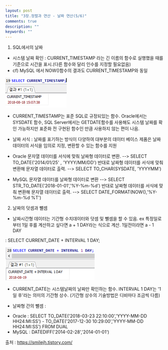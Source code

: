 ```yaml
---
layout: post
title: "3장.정렬과 연산 - 날짜 연산(5/6)" 
comments: true
description: ""
keywords: ""
---
```


1. SQL에서의 날짜 
- 시스템 날짜 확인 : CURRENT_TIMESTAMP 라는 긴 이름의 함수로 실행했을 때를 기준으로 시간을 표시.(다른 함수와 달리 인수를 지정할 필요없음) 
- cf) MySQL 에서 NOW()함수의 결과도 CURRENT_TIMESTAMP와 동일 

![99D2E8355B87305513](/images/sql_first_step/99D2E8355B87305513.png)

- CURRENT_TIMESTAMP는 표준 SQL로 규정되있는 함수. Oracle에서는 SYSDATE 함수, SQL Server에서는 GETDATE함수를 사용해도 시스템 날짜를 확인 가능하지만 표준화 전 구현된 함수인 만큼 사용하지 않는 편이 나음. 

- 날짜 서식 : 날짜를 표기하는 방식이 다양하여 대부분의 데이터 베이스 제품은 날짜 데이터의 서식을 임의로 지정, 변환할 수 있는 함수를 지원 


* Oracle
문자열 데이터를 서식에 맞춰 날짜형 데이터로 변환.
--> SELECT  TO_DATE('2014/01/25' , 'YYYY/MM/DD')
반대로 날짜형 데이터를 서식에 맞춰 변환해 문자열 데이터로 출력.
--> SELECT TO_CHAR(SYSDATE, 'YYYYMM')


* MySQL 
문자열 데이터를 날짜형 데이터로 변환
--> SELECT STR_TO_DATE('2018-01-01','%Y-%m-%d')
반대로 날짜형 데이터를 서식에 맞춰 변환해 문자열 데이터로 출력.
--> SELECT DATE_FORMAT(NOW(),'%Y-%m-%d %T')


2. 날짜의 덧셈과 뺄셈 
- 날짜시간형 데이터는 기간형 수치데이터와 덧셈 및 뺄셈을 할 수 있음. 
ex 특정일로부터 1일 후를 계산하고 싶다면 a + 1 DAY라는 식으로 계산. 1일전이라면 a - 1 DAY 

: SELECT CURRENT_DATE + INTERVAL 1 DAY;  

![99BF723A5B87308210](/images/sql_first_step/99BF723A5B87308210.png)

- CURRENT_DATE는 시스템날짜의 날짜만 확인하는 함수. INTERVAL 1 DAY는 '1일 후'라는 의미의 기간형 상수. (기간형 상수의 기술방법은 디비마다 조금씩 다름) 

- 날짜형 간의 뺄셈 : 
* Oracle : SELECT TO_DATE('2018-03-23 22:10:00','YYYY-MM-DD HH24:MI:SS') -
                       TO_DATE('2017-12-30 10:29:00','YYYY-MM-DD HH24:MI:SS')
             FROM DUAL
* MySQL : DATEDIFF('2014-02-28','2014-01-01')


출처 : https://smilejh.tistory.com/